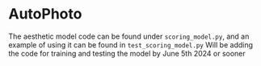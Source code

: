 # AutoPhoto
The aesthetic model code can be found under `scoring_model.py`, and an example of using it can be found in `test_scoring_model.py`
Will be adding the code for training and testing the model by June 5th 2024 or sooner

